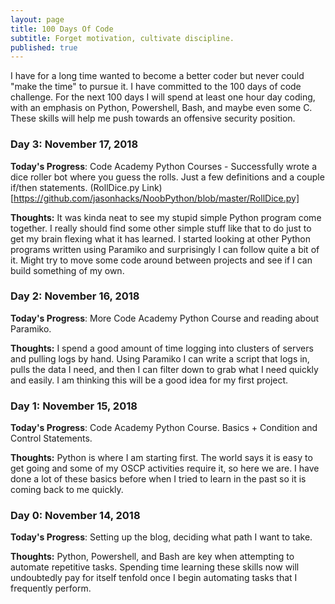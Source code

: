 ```yaml
---
layout: page
title: 100 Days Of Code
subtitle: Forget motivation, cultivate discipline.
published: true
---
```


I have for a long time wanted to become a better coder but never could "make the time" to pursue it. I have committed to the 100 days of code challenge. For the next 100 days I will spend at least one hour day coding, with an emphasis on Python, Powershell, Bash, and maybe even some C. These skills will help me push towards an offensive security position. 

### Day 3: November 17, 2018 

**Today's Progress**: Code Academy Python Courses - Successfully wrote a dice roller bot where you guess the rolls. Just a few definitions and a couple if/then statements. (RollDice.py Link)[https://github.com/jasonhacks/NoobPython/blob/master/RollDice.py]

**Thoughts:** It was kinda neat to see my stupid simple Python program come together. I really should find some other simple stuff like that to do just to get my brain flexing what it has learned. I started looking at other Python programs written using Paramiko and surprisingly I can follow quite a bit of it. Might try to move some code around between projects and see if I can build something of my own. 

### Day 2: November 16, 2018 

**Today's Progress**: More Code Academy Python Course and reading about Paramiko.

**Thoughts:** I spend a good amount of time logging into clusters of servers and pulling logs by hand. Using Paramiko I can write a script that logs in, pulls the data I need, and then I can filter down to grab what I need quickly and easily. I am thinking this will be a good idea for my first project. 

### Day 1: November 15, 2018 

**Today's Progress**: Code Academy Python Course. Basics + Condition and Control Statements.

**Thoughts:** Python is where I am starting first. The world says it is easy to get going and some of my OSCP activities require it, so here we are. I have done a lot of these basics before when I tried to learn in the past so it is coming back to me quickly.

### Day 0: November 14, 2018 

**Today's Progress**: Setting up the blog, deciding what path I want to take. 

**Thoughts:** Python, Powershell, and Bash are key when attempting to automate repetitive tasks. Spending time learning these skills now will undoubtedly pay for itself tenfold once I begin automating tasks that I frequently perform. 

<!---

# 100 Days Of Code - Log

### Day 0: February 30, 2016 (Example 1)
##### (delete me or comment me out)

**Today's Progress**: Fixed CSS, worked on canvas functionality for the app.

**Thoughts:** I really struggled with CSS, but, overall, I feel like I am slowly getting better at it. Canvas is still new for me, but I managed to figure out some basic functionality.

**Link to work:** [Calculator App](http://www.example.com)

### Day 0: February 30, 2016 (Example 2)
##### (delete me or comment me out)

**Today's Progress**: Fixed CSS, worked on canvas functionality for the app.

**Thoughts**: I really struggled with CSS, but, overall, I feel like I am slowly getting better at it. Canvas is still new for me, but I managed to figure out some basic functionality.

**Link(s) to work**: [Calculator App](http://www.example.com)


### Day 1: June 27, Monday

**Today's Progress**: I've gone through many exercises on FreeCodeCamp.

**Thoughts** I've recently started coding, and it's a great feeling when I finally solve an algorithm challenge after a lot of attempts and hours spent.

**Link(s) to work**
1. [Find the Longest Word in a String](https://www.freecodecamp.com/challenges/find-the-longest-word-in-a-string)
2. [Title Case a Sentence](https://www.freecodecamp.com/challenges/title-case-a-sentence)
--->
